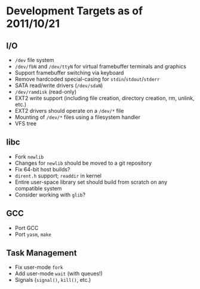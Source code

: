 # Development Targets as of 2011/10/21


## I/O
* `/dev` file system
* `/dev/fbN` and `/dev/ttyN` for virtual framebuffer terminals and graphics
* Support framebuffer switching via keyboard
* Remove hardcoded special-casing for `stdin`/`stdout`/`stderr`
* SATA read/write drivers (`/dev/sdaN`)
* `/dev/ramdisk` (read-only)
* EXT2 write support (including file creation, directory creation, rm, unlink, etc.)
* EXT2 drivers should operate on a `/dev/*` file
* Mounting of `/dev/*` files using a filesystem handler
* VFS tree

## libc
* Fork `newlib`
* Changes for `newlib` should be moved to a git repository
* Fix 64-bit host builds?
* `dirent.h` support; `readdir` in kernel
* Entire user-space library set should build from scratch on any compatible system
* Consider working with `glib`?

## GCC
* Port GCC
* Port `yasm`, `make`

## Task Management
* Fix user-mode `fork`
* Add user-mode `wait` (with queues!)
* Signals (`signal()`, `kill()`, etc.)
